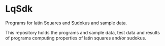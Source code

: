 # LqSdk
Programs for latin Squares and Sudokus and sample data.

This repository holds the programs and sample data, test data and results of programs computing properties of latin squares and/or sudokus.

